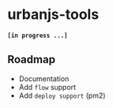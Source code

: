 # urbanjs-tools
**`[in progress ...]`**

## Roadmap
- Documentation
- Add `flow` support
- Add `deploy support` (pm2)
